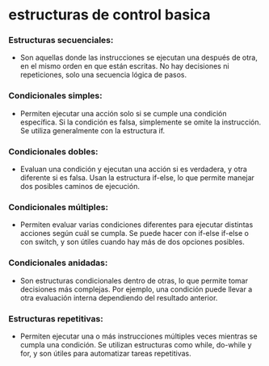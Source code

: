 # estructuras de control basica 
### Estructuras secuenciales:
- Son aquellas donde las instrucciones se ejecutan una después de otra, en el mismo orden en que están escritas. No hay decisiones ni repeticiones, solo una secuencia lógica de pasos.
### Condicionales simples:
- Permiten ejecutar una acción solo si se cumple una condición específica. Si la condición es falsa, simplemente se omite la instrucción. Se utiliza generalmente con la estructura if.
### Condicionales dobles:
- Evaluan una condición y ejecutan una acción si es verdadera, y otra diferente si es falsa. Usan la estructura if-else, lo que permite manejar dos posibles caminos de ejecución.
### Condicionales múltiples:
- Permiten evaluar varias condiciones diferentes para ejecutar distintas acciones según cuál se cumpla. Se puede hacer con if-else if-else o con switch, y son útiles cuando hay más de dos opciones posibles.
### Condicionales anidadas:
- Son estructuras condicionales dentro de otras, lo que permite tomar decisiones más complejas. Por ejemplo, una condición puede llevar a otra evaluación interna dependiendo del resultado anterior.
### Estructuras repetitivas:
- Permiten ejecutar una o más instrucciones múltiples veces mientras se cumpla una condición. Se utilizan estructuras como while, do-while y for, y son útiles para automatizar tareas repetitivas.